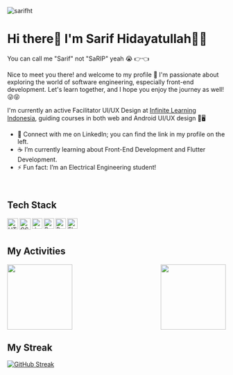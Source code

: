 <p align="left"> <img src="https://komarev.com/ghpvc/?username=sarifht&label=Profile%20views&color=0e75b6&style=flat" alt="sarifht" /> </p>

# Hi there👋 I'm Sarif Hidayatullah🧑‍🦰
You can call me "Sarif" not "SaRIP" yeah 😭 👉👈

Nice to meet you there! and welcome to my profile 🍷 I'm passionate about exploring the world of software engineering, especially front-end development. Let's learn together, and I hope you enjoy the journey as well! 😜😝

I'm currently an active Facilitator UI/UX Design at <a href="https://www.infinitelearning.id/">Infinite Learning Indonesia</a>, guiding courses in both web and Android UI/UX design 📱🖥️

- 🌱 Connect with me on LinkedIn; you can find the link in my profile on the left.
- ☕ I’m currently learning about Front-End Development and Flutter Development.
- ⚡ Fun fact: I’m an Electrical Engineering student!

<br>

## Tech Stack
<a href="https://www.w3schools.com/html/">
  <img align="left" alt="HTML" title="HTML" width="25px" height="25px" src="https://www.svgrepo.com/show/349402/html5.svg" />
</a>
<a href="https://www.w3schools.com/css/">
  <img align="left" alt="CSS" title="CSS" width="26px" height="26px" src="https://www.svgrepo.com/show/349330/css3.svg" />
</a>
<a href="https://www.w3schools.com/js/">
  <img align="left" alt="JavaScript" title="JavaScript" width="24px" height="24px" src="https://upload.wikimedia.org/wikipedia/commons/9/99/Unofficial_JavaScript_logo_2.svg" />
</a>
<a href="https://reactjs.org/">
  <img align="left" alt="React" title="React" width="24px" height="24px" src="https://cdn.worldvectorlogo.com/logos/react-2.svg" />
</a>
<a href="https://dart.dev/">
  <img align="left" alt="Dart" title="Dart" width="24px" height="24px" src="https://upload.wikimedia.org/wikipedia/commons/7/7e/Dart-logo.png" />
</a>
<a href="https://flutter.dev/">
  <img align="left" alt="Flutter" title="Flutter" width="24px" height="24px" src="https://www.svgrepo.com/show/353751/flutter.svg" />
</a>


  <br>
  <br>
  
## My Activities
<p style="display: flex; justify-content: space-between;">
  <a href="https://github.com/sarifht">
    <img height="150em" src="https://github-readme-stats-eight-theta.vercel.app/api?username=sarifht&show_icons=true&theme=algolia&include_all_commits=true&count_private=true"/>
  </a>
  <a href="https://github.com/sarifht">
    <img height="150em" src="https://github-readme-stats-eight-theta.vercel.app/api/top-langs/?username=sarifht&layout=compact&langs_count=8&theme=algolia"/>
  </a>
</p>

## My Streak
<div style="display: flex; justify-content: space-between; align-items: center; margin: 0;">
  <a href="https://git.io/streak-stats">
    <img src="https://github-readme-streak-stats.herokuapp.com?user=sarifht&theme=algolia" style="max-width: 100%; max-height: 100vh;" alt="GitHub Streak">
  </a>
</div>

